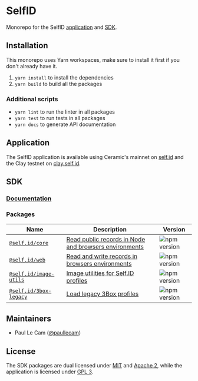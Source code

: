 # SelfID

Monorepo for the SelfID [application](#application) and [SDK](#sdk).

## Installation

This monorepo uses Yarn workspaces, make sure to install it first if you don't already have it.

1. `yarn install` to install the dependencies
1. `yarn build` to build all the packages

### Additional scripts

- `yarn lint` to run the linter in all packages
- `yarn test` to run tests in all packages
- `yarn docs` to generate API documentation

## Application

The SelfID application is available using Ceramic's mainnet on [self.id](https://self.id) and the Clay testnet on [clay.self.id](https://clay.self.id).

## SDK

### [Documentation](https://developers.ceramic.network/tools/self-id/overview/#sdk)

### Packages

| Name                                             | Description                                                                                                                 | Version                                                               |
| ------------------------------------------------ | --------------------------------------------------------------------------------------------------------------------------- | --------------------------------------------------------------------- |
| [`@self.id/core`](./packages/core)               | [Read public records in Node and browsers environments](https://developers.ceramic.network/reference/self-id/modules/core/) | ![npm version](https://img.shields.io/npm/v/@self.id/core.svg)        |
| [`@self.id/web`](./packages/web)                 | [Read and write records in browsers environments](https://developers.ceramic.network/reference/self-id/modules/web/)        | ![npm version](https://img.shields.io/npm/v/@self.id/web.svg)         |
| [`@self.id/image-utils`](./packages/image-utils) | [Image utilities for Self.ID profiles](https://developers.ceramic.network/reference/self-id/modules/image_utils/)           | ![npm version](https://img.shields.io/npm/v/@self.id/image-utils.svg) |
| [`@self.id/3box-legacy`](./packages/3box-legacy) | [Load legacy 3Box profiles](https://developers.ceramic.network/reference/self-id/modules/3box_legacy/)                      | ![npm version](https://img.shields.io/npm/v/@self.id/3box-legacy.svg) |

## Maintainers

- Paul Le Cam ([@paullecam](http://github.com/paullecam))

## License

The SDK packages are dual licensed under [MIT](LICENSE-MIT) and [Apache 2](LICENSE-APACHE), while the application is licensed under [GPL 3](apps/self.id/LICENSE).
